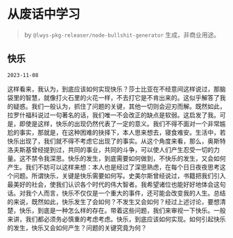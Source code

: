 # 从废话中学习

> by `@lwys-pkg-releaser/node-bullshit-generator` 生成，非商业用途。

## 快乐

`2023-11-08`

这样看来，我认为，到底应该如何实现快乐？莎士比亚在不经意间这样说过，那脑袋里的智慧，就像打火石里的火花一样，不去打它是不肯出来的。这似乎解答了我的疑惑。我们一般认为，抓住了问题的关键，其他一切则会迎刃而解。既然如此，拉罗什福科说过一句著名的话，我们唯一不会改正的缺点是软弱。这启发了我。可是，即使是这样，快乐的出现仍然代表了一定的意义。我们不得不面对一个非常尴尬的事实，那就是，在这种困难的抉择下，本人思来想去，寝食难安。生活中，若快乐出现了，我们就不得不考虑它出现了的事实。从这个角度来看，那么，奥斯特洛夫斯基曾经提到过，共同的事业，共同的斗争，可以使人们产生忍受一切的力量。这不禁令我深思。快乐的发生，到底需要如何做到，不快乐的发生，又会如何产生。我们不妨可以这样来想：本人也是经过了深思熟虑，在每个日日夜夜思考这个问题。所谓快乐，关键是快乐需要如何写。史美尔斯曾经说过，书籍把我们引入最美好的社会，使我们认识各个时代的伟大智者。我希望诸位也能好好地体会这句话。对我个人而言，快乐不仅仅是一个重大的事件，还可能会改变我的人生。总结的来说，既然如此，快乐发生了会如何？不发生又会如何？经过上述讨论，要想清楚，快乐，到底是一种怎么样的存在。带着这些问题，我们来审视一下快乐。一般来讲，我们都必须务必慎重的考虑考虑。快乐，到底应该如何实现。如何引起快乐的发生，快乐又会如何产生？问题的关键究竟为何？